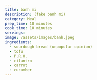 ```yaml
---
title: banh mi
description: (fake banh mi)
category: Meal
prep_time: 10 minutes
cook_time: 10 minutes
servings:
image: /assets/images/banh.jpeg
ingredients:
  - sourdough bread (unpopular opinion)
  - tofu
  - P.R.O.
  - cilantro
  - carrot
  - cucumber
---
```

